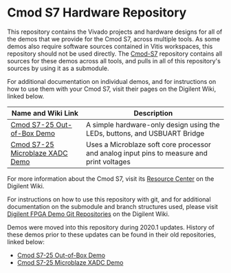 # Cmod S7 Hardware Repository

This repository contains the Vivado projects and hardware designs for all of the demos that we provide for the Cmod S7, across multiple tools. As some demos also require software sources contained in Vitis workspaces, this repository should not be used directly. The [Cmod-S7](https://github.com/ArtVVB/Cmod-S7) repository contains all sources for these demos across all tools, and pulls in all of this repository's sources by using it as a submodule.

For additional documentation on individual demos, and for instructions on how to use them with your Cmod S7, visit their pages on the Digilent Wiki, linked below.

| Name and Wiki Link | Description |
|--------------------|-------------|
| [Cmod S7-25 Out-of-Box Demo](https://reference.digilentinc.com/reference/programmable-logic/cmod-s7/oob-demo/staging) | A simple hardware-only design using the LEDs, buttons, and USBUART Bridge |
| [Cmod S7-25 Microblaze XADC Demo](https://reference.digilentinc.com/reference/programmable-logic/cmod-s7/xadc-demo/staging) | Uses a Microblaze soft core processor and analog input pins to measure and print voltages |

For more information about the Cmod S7, visit its [Resource Center](https://reference.digilentinc.com/reference/programmable-logic/cmod-s7/start) on the Digilent Wiki.

For instructions on how to use this repository with git, and for additional documentation on the submodule and branch structures used, please visit [Digilent FPGA Demo Git Repositories](https://reference.digilentinc.com/reference/programmable-logic/documents/git) on the Digilent Wiki.

Demos were moved into this repository during 2020.1 updates. History of these demos prior to these updates can be found in their old repositories, linked below:
* [Cmod S7-25 Out-of-Box Demo](https://github.com/Digilent/Cmod-S7-25-OOB)
* [Cmod S7-25 Microblaze XADC Demo](https://github.com/Digilent/Cmod-S7-25-XADC)